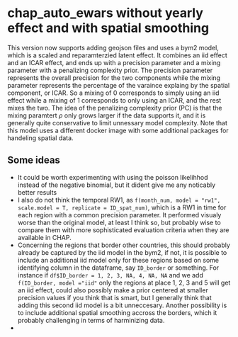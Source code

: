 # chap_auto_ewars without yearly effect and with spatial smoothing
This version now supports adding geojson files and uses a bym2 model, which is a scaled and reparamterzied latent effect. It combines an iid effect and an ICAR effect, and ends up with a precision parameter and a mixing parameter with a penalizing complexity prior. The precision parameter represents the overall precision for the two components while the mixing parameter represents the percentage of the varaince explaing by the spatial component, or ICAR. So a mixing of $0$ corresponds to simply using an iid effect while a mixing of $1$ corresponds to only using an ICAR, and the rest mixes the two. The idea of the penalizing complexity prior (PC) is that the mixing paramtert $\rho$ only grows larger if the data supports it, and it is generally quite conservative to limit unnessary model complexity. Note that this model uses a different docker image with some additional packages for handeling spatial data.

## Some ideas
* It could be worth experimenting with using the poisson likelihhod instead of the negative binomial, but it dident give me any noticably better results
* I also do not think the temporal RW1, as `f(month_num, model = "rw1", scale.model = T, replicate = ID_spat_num)`, which is a RW1 in time for each region with a common precision parameter. It performed visualy worse than the original model, at least I think so, but probably wise to compare them with more sophisticated evaluation criteria when they are available in CHAP.
* Concerning the regions that border other countries, this should probably already be captured by the iid model in the bym2, if not, it is possible to include an additional iid model only for these regions based on some identifying column in the dataframe, say `ID_border` or something. For instance if `df$ID_border = 1, 2, 3, NA, 4, NA, NA` and we add `f(ID_border, model ="iid"` only the regions at place 1, 2, 3 and 5 will get an iid effect, could also possibly make a prior centered at smaller precision values if you think that is smart, but I generally think that adding this second iid model is a bit unneccesary. Another possibility is to include additional spatial smoothing accross the borders, which it probably challenging in terms of harminizing data.
* 

